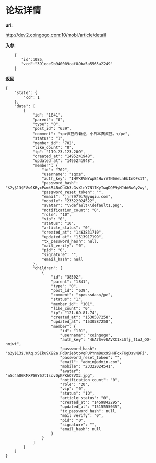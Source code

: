 # 论坛详情 #


**url:**

http://dev2.coingogo.com:10/mobi/article/detail

**入参:**

		{
		   "id":1085,
	       "vcd":"391ece9b940009caf89ba5a5565a2249"
		}


**返回**


	{
	    "state": {
	        "cd": 1
	    },
	    "data": [
	        {
	            "id": "1841",
	            "parent": "0",
	            "type": "0",
	            "post_id": "639",
	            "comment": "<p>疯狂的新经，小日本真疯狂。</p>",
	            "status": "1",
	            "member_id": "702",
	            "like_count": "0",
	            "ip": "119.23.123.209",
	            "created_at": "1495241948",
	            "updated_at": "1495241948",
	            "member": {
	                "id": "702",
	                "username": "sqxe",
	                "auth_key": "IHVKRVNYwpB4HwrATN6AeLnEbInQFs1T",
	                "password_hash": "$2y$13$E8w1KByxPwmk54BxOuXh3.GsXlcY7N1IKyIwgDQP9yMJdd6wGy2wy",
	                "password_reset_token": "",
	                "email": "jjr7979i7@yuqiu.com",
	                "mobile": "23322024522",
	                "avatar": "\\default\\default1.png",
	                "notification_count": "0",
	                "role": "10",
	                "vip": "0",
	                "status": "10",
	                "article_status": "0",
	                "created_at": "1463831710",
	                "updated_at": "1513917199",
	                "tx_password_hash": null,
	                "mail_verify": "0",
	                "pid": "0",
	                "signature": "",
	                "email_hash": null
	            },
	            "children": [
	                {
	                    "id": "38502",
	                    "parent": "1841",
	                    "type": "0",
	                    "post_id": "639",
	                    "comment": "<p>sssdas</p>",
	                    "status": "1",
	                    "member_id": "101",
	                    "like_count": "0",
	                    "ip": "121.69.81.74",
	                    "created_at": "1530587258",
	                    "updated_at": "1530587258",
	                    "member": {
	                        "id": "101",
	                        "username": "coingogo",
	                        "auth_key": "4hA7SvvUAVXC1xLSfj_f1uJ_OO-nniwt",
	                        "password_hash": "$2y$13$.WAq.xSIku9X92a.PdOriebtoVqPUPYnm8ux9SHHFcxFKgDsvN9Fi",
	                        "password_reset_token": "",
	                        "email": "admin@admin.com",
	                        "mobile": "23322024541",
	                        "avatar": "n5c4h8GKMXPGGY6Jt1sovDpKPKhQ7VXz.jpg",
	                        "notification_count": "0",
	                        "role": "20",
	                        "vip": "0",
	                        "status": "10",
	                        "article_status": "0",
	                        "created_at": "1459842295",
	                        "updated_at": "1515555035",
	                        "tx_password_hash": null,
	                        "mail_verify": "0",
	                        "pid": "0",
	                        "signature": "",
	                        "email_hash": null
	                    }
	                }
	            ]
	        }
	    ]
	}
